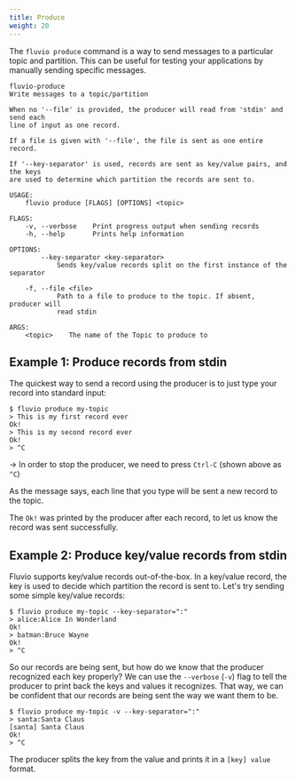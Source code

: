 ```yaml
---
title: Produce
weight: 20
---
```


The `fluvio produce` command is a way to send messages to a particular topic and partition.
This can be useful for testing your applications by manually sending specific messages.

```
fluvio-produce
Write messages to a topic/partition

When no '--file' is provided, the producer will read from 'stdin' and send each
line of input as one record.

If a file is given with '--file', the file is sent as one entire record.

If '--key-separator' is used, records are sent as key/value pairs, and the keys
are used to determine which partition the records are sent to.

USAGE:
    fluvio produce [FLAGS] [OPTIONS] <topic>

FLAGS:
    -v, --verbose    Print progress output when sending records
    -h, --help       Prints help information

OPTIONS:
        --key-separator <key-separator>
            Sends key/value records split on the first instance of the separator

    -f, --file <file>
            Path to a file to produce to the topic. If absent, producer will
            read stdin

ARGS:
    <topic>    The name of the Topic to produce to
```

## Example 1: Produce records from stdin

The quickest way to send a record using the producer is to just type your record
into standard input:

```
$ fluvio produce my-topic
> This is my first record ever
Ok!
> This is my second record ever
Ok!
> ^C
```

-> In order to stop the producer, we need to press `Ctrl-C` (shown above as `^C`)

As the message says, each line that you type will be sent a new record to the topic.

The `Ok!` was printed by the producer after each record, to let us know the record
was sent successfully.

## Example 2: Produce key/value records from stdin

Fluvio supports key/value records out-of-the-box. In a key/value record, the key is used
to decide which partition the record is sent to. Let's try sending some simple key/value records:

```
$ fluvio produce my-topic --key-separator=":"
> alice:Alice In Wonderland
Ok!
> batman:Bruce Wayne
Ok!
> ^C
```

So our records are being sent, but how do we know that the producer recognized each key properly?
We can use the `--verbose` (`-v`) flag to tell the producer to print back the keys and values it
recognizes. That way, we can be confident that our records are being sent the way we want them to be.

```
$ fluvio produce my-topic -v --key-separator=":"
> santa:Santa Claus
[santa] Santa Claus
Ok!
> ^C
```

The producer splits the key from the value and prints it in a `[key] value` format.
